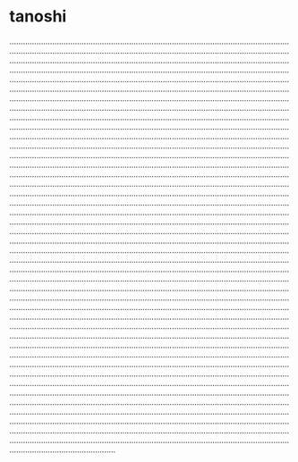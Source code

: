 # tanoshi
...................................................................................................................................................................................................................................................................................................................................................................................................................................................................................................................................................................................................................................................................................................................................................................................................................................................................................................................................................................................................................................................................................................................................................................................................................................................................................................................................................................................................................................................................................................................................................................................................................................................................................................................................................................................................................................................................................................................................................................................................................................................................................................................................................................................................................................................................................................................................................................................................................................................................................................................................................................................................................................................................................................................................................................................................................................................................................................................................................................................................................................................................................................................................................................................................................................................................................................................................................................................................................................................................................................................................................................................................................................................................................................................................................................................................................................................................................................................................................................................................................................................................................................................................................................................................................................................................................................................................................................................................................................................................................................................................................................................................................................................................................................................................................................................................................................................................................................................................................................................................................................................................................................................................................................................................................................................................................................................................................................................................................................................................................................................................................................................................